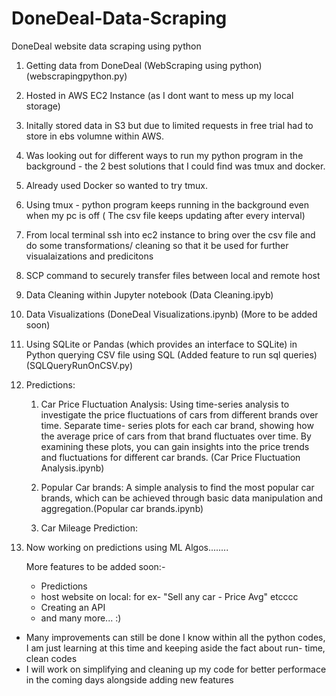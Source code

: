 # DoneDeal-Data-Scraping
DoneDeal website data scraping using python

1. Getting data from DoneDeal (WebScraping using python) (webscrapingpython.py)
2. Hosted in AWS EC2 Instance (as I dont want to mess up my local storage)
3. Initally stored data in S3 but due to limited requests in free trial had to store in ebs volumne within AWS.
4. Was looking out for different ways to run my python program in the background - the 2 best solutions that I could find was tmux and docker.
5. Already used Docker so wanted to try tmux.
6. Using tmux - python program keeps running in the background even when my pc is off ( The csv file keeps updating after every interval)
7. From local terminal ssh into ec2 instance to bring over the csv file and do some transformations/ cleaning so that it be used for further visualaizations and predicitons
8. SCP command to securely transfer files between local and remote host
9. Data Cleaning within Jupyter notebook (Data Cleaning.ipyb)
10. Data Visualizations (DoneDeal Visualizations.ipynb) (More to be added soon)
11. Using SQLite or Pandas (which provides an interface to SQLite) in Python querying CSV file using SQL (Added feature to run sql queries) (SQLQueryRunOnCSV.py)
12. Predictions:
    1. Car Price Fluctuation Analysis: Using time-series analysis to investigate the price fluctuations of cars from different brands over time. Separate time-            series plots for each car brand, showing how the average price of cars from that brand fluctuates over time. By examining these plots, you can gain insights        into the price trends and fluctuations for different car brands. (Car Price Fluctuation Analysis.ipynb)
   
    2. Popular Car brands: A simple analysis to find the most popular car brands, which can be achieved through basic data manipulation and aggregation.(Popular            car brands.ipynb)
       
    3. Car Mileage Prediction: 

14. Now working on predictions using ML Algos........


    More features to be added soon:-
    - Predictions
    - host website on local: for ex- "Sell any car - Price Avg" etcccc
    - Creating an API
    - and many more... :)
   
* Many improvements can still be done I know within all the python codes, I am just learning at this time and keeping aside the fact about run- time, clean codes 
* I will work on simplifying and cleaning up my code for better performace in the coming days alongside adding new features 
